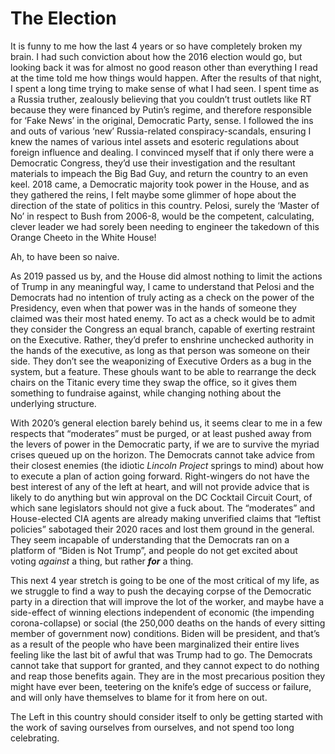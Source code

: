 # The Election

It is funny to me how the last 4 years or so have completely broken my brain. I had such conviction about how the 2016 election would go, but looking back it was for almost no good reason other than everything I read at the time told me how things would happen. After the results of that night, I spent a long time trying to make sense of what I had seen. I spent time as a Russia truther, zealously believing that you couldn’t trust outlets like RT because they were financed by Putin’s regime, and therefore responsible for ‘Fake News’ in the original, Democratic Party, sense. I followed the ins and outs of various ‘new’ Russia-related conspiracy-scandals, ensuring I knew the names of various intel assets and esoteric regulations about foreign influence and dealing. I convinced myself that if only there were a Democratic Congress, they’d use their investigation and the resultant materials to impeach the Big Bad Guy, and return the country to an even keel. 2018 came, a Democratic majority took power in the House, and as they gathered the reins, I felt maybe some glimmer of hope about the direction of the state of politics in this country. Pelosi, surely the ‘Master of No’ in respect to Bush from 2006-8, would be the competent, calculating, clever leader we had sorely been needing to engineer the takedown of this Orange Cheeto in the White House!

Ah, to have been so naive.

As 2019 passed us by, and the House did almost nothing to limit the actions of Trump in any meaningful way, I came to understand that Pelosi and the Democrats had no intention of truly acting as a check on the power of the Presidency, even when that power was in the hands of someone they claimed was their most hated enemy. To act as a check would be to admit they consider the Congress an equal branch, capable of exerting restraint on the Executive. Rather, they’d prefer to enshrine unchecked authority in the hands of the executive, as long as that person was someone on their side. They don’t see the weaponizing of Executive Orders as a bug in the system, but a feature. These ghouls want to be able to rearrange the deck chairs on the Titanic every time they swap the office, so it gives them something to fundraise against, while changing nothing about the underlying structure.

With 2020’s general election barely behind us, it seems clear to me in a few respects that “moderates” must be purged, or at least pushed away from the levers of power in the Democratic party, if we are to survive the myriad crises queued up on the horizon. The Democrats cannot take advice from their closest enemies (the idiotic _Lincoln Project_ springs to mind) about how to execute a plan of action going forward. Right-wingers do not have the best interest of any of the left at heart, and will not provide advice that is likely to do anything but win approval on the DC Cocktail Circuit Court, of which sane legislators should not give a fuck about. The “moderates” and House-elected CIA agents are already making unverified claims that “leftist policies” sabotaged their 2020 races and lost them ground in the general. They seem incapable of understanding that the Democrats ran on a platform of “Biden is Not Trump”, and people do not get excited about voting _against_ a thing, but rather **_for_** a thing.

This next 4 year stretch is going to be one of the most critical of my life, as we struggle to find a way to push the decaying corpse of the Democratic party in a direction that will improve the lot of the worker, and maybe have a side-effect of winning elections independent of economic (the impending corona-collapse) or social (the 250,000 deaths on the hands of every sitting member of government now) conditions. Biden will be president, and that’s as a result of the people who have been marginalized their entire lives feeling like the last bit of awful that was Trump had to go. The Democrats cannot take that support for granted, and they cannot expect to do nothing and reap those benefits again. They are in the most precarious position they might have ever been, teetering on the knife’s edge of success or failure, and will only have themselves to blame for it from here on out.

The Left in this country should consider itself to only be getting started with the work of saving ourselves from ourselves, and not spend too long celebrating.
